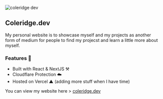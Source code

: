 ![coleridge dev](https://user-images.githubusercontent.com/51129378/201498117-f4cd19f6-3a91-48f0-82c7-17dfe221670c.png)

## Coleridge.dev

My personal website is to showcase myself and my projects as another form of medium for people to find my projecst and 
learn a little more about myself. 

### Features 📘
- Built with React & NextJS ⚒️
- Cloudflare Protection ☁️
- Hosted on Vercel ▲
(adding more stuff when I have time)

You can view my website here > <a href="https://coleridge.dev">coleridge.dev</a>


